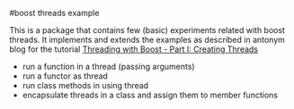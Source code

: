 #boost threads example

This is a package that contains few (basic) experiments related with boost threads. 
It implements and extends the examples as described in antonym blog for the tutorial [Threading with Boost - Part I: Creating Threads](http://antonym.org/2009/05/threading-with-boost-part-i-creating-threads.html) 

- run a function in a thread (passing arguments)
- run a functor as thread
- run class methods in using thread
- encapsulate threads in a class and assign them to member functions
